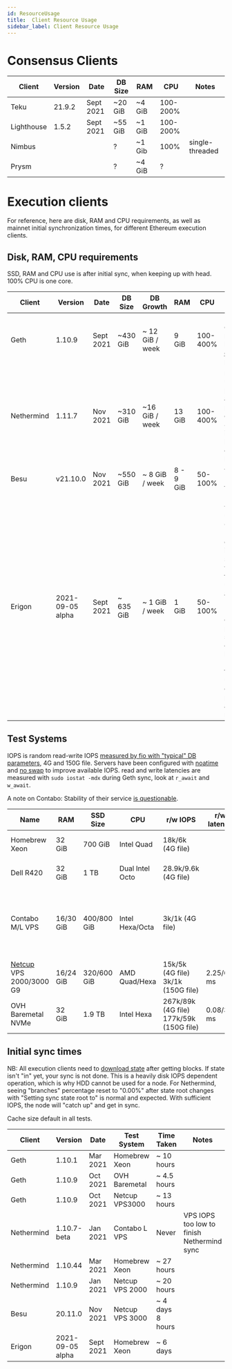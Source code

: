 ```yaml
---
id: ResourceUsage
title:  Client Resource Usage
sidebar_label: Client Resource Usage
---
```


# Consensus Clients

| Client | Version | Date | DB Size  |  RAM | CPU | Notes |
|--------|---------|----  |----------|------|-----|-------|
| Teku   | 21.9.2  | Sept 2021 | ~20 GiB | ~4 GiB | 100-200% | |
| Lighthouse | 1.5.2  | Sept 2021 | ~55 GiB | ~1 GiB | 100-200% | |
| Nimbus | | | ? | ~1 Gib | 100% | single-threaded |
| Prysm | | | ? | ~4 GiB | ? | |

# Execution clients

For reference, here are disk, RAM and CPU requirements, as well as mainnet initial
synchronization times, for different Ethereum execution clients.

## Disk, RAM, CPU requirements

SSD, RAM and CPU use is after initial sync, when keeping up with head. 100% CPU is one core.

| Client | Version | Date | DB Size  | DB Growth | RAM | CPU | Notes |
|--------|---------|----  |----------|-----------|-----|-----|-------|
| Geth   | 1.10.9 | Sept 2021 | ~430 GiB | ~ 12 GiB / week | 9 GiB | 100-400% | DB size can be reduced by [offline(!) prune](../Support/GethPrune.md) |
| Nethermind | 1.11.7 | Nov 2021 | ~310 GiB | ~16 GiB / week | 13 GiB | 100-400% | memory use w/ pruning and prune-cache 4096; initial size lower bcs of ancient barrier |
| Besu | v21.10.0 | Nov 2021 | ~550 GiB | ~ 8 GiB / week | 8 - 9 GiB | 50-100% | with Bonsai tries |
| Erigon | 2021-09-05 alpha | Sept 2021 | ~ 635 GiB | ~ 1 GiB / week | 1 GiB | 50-100% | Erigon will use up to 16 GiB of RAM during initial sync. It will have the OS use all available RAM as a DB cache during post-sync operation, but this RAM is free to be used by other programs as needed |

## Test Systems

IOPS is random read-write IOPS [measured by fio with "typical" DB parameters](https://arstech.net/how-to-measure-disk-performance-iops-with-fio-in-linux/), 4G and 150G file.
Servers have been configured with [noatime](https://www.howtoforge.com/reducing-disk-io-by-mounting-partitions-with-noatime) and [no swap](https://www.geeksforgeeks.org/how-to-permanently-disable-swap-in-linux/) to improve available IOPS. read and write latencies are measured
with `sudo iostat -mdx` during Geth sync, look at `r_await` and `w_await`.

A note on Contabo: Stability of their service [is questionable](https://www.reddit.com/r/ethstaker/comments/l5d69l/if_youre_struggling_with_contabo/).

| Name                 | RAM    | SSD Size | CPU        | r/w IOPS | r/w latency | Notes |
|----------------------|--------|----------|------------|------|-------|--------|
| Homebrew Xeon        | 32 GiB | 700 GiB  | Intel Quad | 18k/6k (4G file) | | Xeon E3-2225v6 |
| Dell R420            | 32 GiB | 1 TB     | Dual Intel Octo | 28.9k/9.6k (4G file) | | Xeon E5-2450 |
| Contabo M/L VPS        | 16/30 GiB | 400/800 GiB  | Intel Hexa/Octa  | 3k/1k (4G file) | | Xeon E5-2630 v4 - some Contabo VPS are AMD |
| [Netcup](https://netcup.eu) VPS 2000/3000 G9   | 16/24 GiB | 320/600 GiB  | AMD Quad/Hexa | 15k/5k (4G file) 3k/1k (150G file) | 2.25/6 ms | |
| OVH Baremetal NVMe   | 32 GiB | 1.9 TB  | Intel Hexa | 267k/89k (4G file) 177k/59k (150G file) | 0.08/3.5 ms | |

## Initial sync times

NB: All execution clients need to [download state](https://github.com/ethereum/go-ethereum/issues/20938#issuecomment-616402016)
after getting blocks. If state isn't "in" yet, your sync is not done. This is a heavily disk IOPS dependent
operation, which is why HDD cannot be used for a node. For Nethermind, seeing "branches" percentage reset to "0.00%"
after state root changes with "Setting sync state root to" is normal and expected. With sufficient IOPS, the
node will "catch up" and get in sync.

Cache size default in all tests.

| Client | Version | Date | Test System | Time Taken |  Notes |
|--------|---------|------|-------------|------------|--------|
| Geth   | 1.10.1  | Mar 2021 | Homebrew Xeon | ~ 10 hours | |
| Geth   | 1.10.9  | Oct 2021 | OVH Baremetal | ~ 4.5 hours | |
| Geth   | 1.10.9  | Oct 2021 | Netcup VPS3000 | ~ 13 hours | |
| Nethermind | 1.10.7-beta | Jan 2021 | Contabo L VPS | Never | VPS IOPS too low to finish Nethermind sync |
| Nethermind | 1.10.44 | Mar 2021 | Homebrew Xeon | ~ 27 hours | |
| Nethermind | 1.10.9 | Jan 2021 | Netcup VPS 2000 | ~ 20 hours | |
| Besu | 20.11.0 | Nov 2021 | Netcup VPS 3000 | ~ 4 days 8 hours | |
| Erigon | 2021-09-05 alpha | Sept 2021 | Homebrew Xeon | ~ 6 days | |
